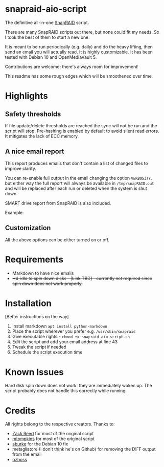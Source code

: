 # snapraid-aio-script
The definitive all-in-one [SnapRAID](https://github.com/amadvance/snapraid) script.

There are many SnapRAID scripts out there, but none could fit my needs. So I took the best of them to start a new one.

It is meant to be run periodically (e.g. daily) and do the heavy lifting, then send an email you will actually read.
It is highly customizable.
It has been tested with Debian 10 and OpenMediaVault 5.

Contributions are welcome: there's always room for improvement!

This readme has some rough edges which will be smoothened over time.

# Highlights
 
## Safety thresholds
If file update/delete thresholds are reached the sync will not be run and the script will stop.
Pre-hashing is enabled by default to avoid silent read errors. It mitigates the lack of ECC memory.
## A nice email report
This report produces emails that don't contain a list of changed files to improve clarity.

You can re-enable full output in the email changing the option `VERBOSITY`, but either way the full report will always be available in `/tmp/snapRAID.out` and will be replaced after each run or deleted when the system is shut down.

SMART drive report from SnapRAID is also included.

Example:

## Customization
All the above options can be either turned on or off.

# Requirements
- Markdown to have nice emails
- ~~Hd-idle to spin down disks - [Link TBD] - currently not required since spin down does not work properly.~~

# Installation
[Better instructions on the way]
1. Install markdown `apt install python-markdown`
2. Place the script wherever you prefer e.g. `/usr/sbin/snapraid`
3. Give executable rights - `chmod +x snapraid-aio-script.sh`
4. Edit the script and add your email address at line 43
5. Tweak the script if needed
6. Schedule the script execution time

# Known Issues
Hard disk spin down does not work: they are immediately woken up. The script probably does not handle this correctly while running.

# Credits
All rights belong to the respective creators. 
Thanks to:
- [Zack Reed](https://zackreed.me/snapraid-split-parity-sync-script/) for most of the original script
- [mtompkins](https://gist.github.com/mtompkins/91cf0b8be36064c237da3f39ff5cc49d) for most of the original script
- [sburke](https://zackreed.me/snapraid-split-parity-sync-script/#comment-300) for the Debian 10 fix
- metagliatore (I don't think he's on Github) for removing the DIFF output from the email
- [ozboss](https://forum.openmediavault.org/wsc/index.php?user/27331-ozboss/)
